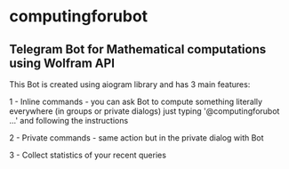 # computingforubot
## Telegram Bot for Mathematical computations using Wolfram API
This Bot is created using aiogram library and has 3 main features:

1 - Inline commands - you can ask Bot to compute something literally everywhere (in groups or private dialogs) just typing '@computingforubot ...' and following the instructions

2 - Private commands - same action but in the private dialog with Bot

3 - Collect statistics of your recent queries
